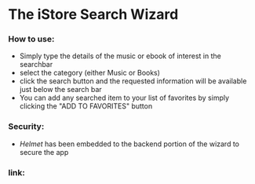 # The iStore Search Wizard

### How to use:
* Simply type the details of the music or ebook of interest in the searchbar
* select the category (either Music or Books)
* click the search button and the requested information will be available just below the search bar
* You can add any searched item to your list of favorites by simply clicking the "ADD TO FAVORITES" button

### Security:
* *Helmet* has been embedded to the backend portion of the wizard to secure the app

### link: